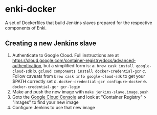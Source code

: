 # enki-docker

A set of Dockerfiles that build Jenkins slaves prepared for the respective components of Enki.

## Creating a new Jenkins slave

1. Authenticate to Google Cloud. Full instructions are at https://cloud.google.com/container-registry/docs/advanced-authentication, but a simplified form is:
    a. `brew cask install google-cloud-sdk`
    b. `gcloud components install docker-credential-gcr`
    c. Follow caveats from `brew cask info google-cloud-sdk` to get your $PATH correctly set
    d. `docker-credential-gcr configure-docker`
    e. `docker-credential-gcr gcr-login`
2. Make and push the new image with `make jenkins-slave.image.push`
3. Goto the [Google Cloud Console](https://console.cloud.google.com/) and look at "Container Registry" > "Images" to find your new image
4. Configure Jenkins to use that new image